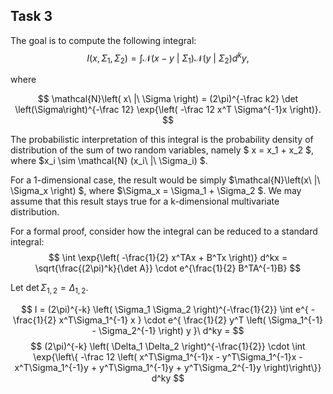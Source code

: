 ## Task 3

The goal is to compute the following integral:
$$ I\left( x, \Sigma_1, \Sigma_2 \right) =
    \int \mathcal{N}\left( x - y\ |\ \Sigma_1 \right) \mathcal{N}\left(y\ |\ \Sigma_2\right) d^ky, $$

where

$$ \mathcal{N}\left( x\ |\ \Sigma \right) =
    (2\pi)^{-\frac k2} \det \left(\Sigma\right)^{-\frac 12} \exp{\left( -\frac 12 x^T \Sigma^{-1}x \right)}. $$

The probabilistic interpretation of this integral is the probability density of distribution
of the sum of two random variables, namely $ x = x_1 + x_2 $, where $x_i \sim \mathcal{N} (x_i\ |\ \Sigma_i) $.

For a 1-dimensional case, the result would be simply $\mathcal{N}\left(x\ |\ \Sigma_x \right) $,
where $\Sigma_x = \Sigma_1 + \Sigma_2 $. We may assume that this result stays true for a k-dimensional
multivariate distribution.

For a formal proof, consider how the integral can be reduced to a standard integral:
$$ \int \exp{\left( -\frac{1}{2} x^TAx + B^Tx \right)} d^kx = \sqrt{\frac{(2\pi)^k}{\det A}} \cdot e^{\frac{1}{2} B^TA^{-1}B} $$

Let $\det\Sigma_{1,2} = \Delta_{1,2}$.

$$ I = (2\pi)^{-k} \left( \Sigma_1 \Sigma_2 \right)^{-\frac{1}{2}} \int
        e^{ -\frac{1}{2} x^T\Sigma_1^{-1} x } \cdot 
        e^{  \frac{1}{2} y^T \left( \Sigma_1^{-1} - \Sigma_2^{-1} \right) y }\
    d^ky = $$
$$ (2\pi)^{-k} \left( \Delta_1 \Delta_2 \right)^{-\frac{1}{2}} \cdot
    \int \exp{\left\{ -\frac 12 \left(
        x^T\Sigma_1^{-1}x - y^T\Sigma_1^{-1}x - x^T\Sigma_1^{-1}y + y^T\Sigma_1^{-1}y + y^T\Sigma_2^{-1}y
    \right)\right\}} d^ky
$$
